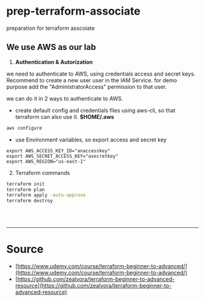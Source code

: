# prep-terraform-associate
preparation for terraform asscoiate


## We use AWS as our lab

1. **Authentication & Autorization**

we need to authenticate to AWS, using credentials access and secret keys.
Recommend to create a new user user  in the IAM Service. for demo purpose add the "AdministratorAccess" permission to that user.

we can do it in 2 ways to authenticate to AWS.
- create default config and credentials files using aws-cli, so that terraform can also use it. **$HOME/.aws**
```bash
aws configure
```

- use Environment variables, so export access and secret key
```
export AWS_ACCESS_KEY_ID="anaccesskey"
export AWS_SECRET_ACCESS_KEY="asecretkey"
export AWS_REGION="us-east-1"
```

2. Terraform commands

```bash
terraform init
terraform plan
terraform apply -auto-approve
terraform destroy
```

<br/>
<br/>

---

# Source

- [https://www.udemy.com/course/terraform-beginner-to-advanced/](https://www.udemy.com/course/terraform-beginner-to-advanced/)
- [https://github.com/zealvora/terraform-beginner-to-advanced-resource](https://github.com/zealvora/terraform-beginner-to-advanced-resource)

